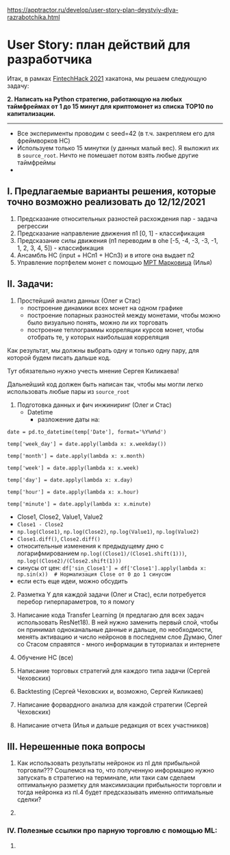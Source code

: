 https://apptractor.ru/develop/user-story-plan-deystviy-dlya-razrabotchika.html

# User Story: план действий для разработчика


Итак, в рамках [FintechHack 2021](https://codenrock.com/contests/fintechack/) хакатона, мы решаем следующую задачу:

**2. Написать на Python стратегию, работающую на любых таймфреймах от 1 до 15 минут для криптомонет из списка TOP10 по капитализации.**

----
- Все эксперименты проводим с seed=42 (в т.ч. закрепляем его для фреймворков НС)
- Используем только 15 минутки (у данных малый вес). Я выложил их в `source_root`. Ничто не помешает потом взять любые другие таймфреймы
- 


## I. Предлагаемые варианты решения, которые точно возможно реализовать до 12/12/2021
1. Предсказание относительных разностей расхождения пар - задача регрессии
2. Предсказание направление движения п1 [0, 1] - классификация
3. Предсказание силы движения (п1 переводим в ohe [-5, -4, -3, -3, -1, 1, 2, 3, 4, 5]) - классификация
4. Ансамбль НС (input + НСп1 + НСп3) и в итоге она выдает п2
5. Управление портфелем монет с помощью [MPT Марковица](https://habr.com/ru/post/561980/) (Илья)


## II. Задачи:
1. Простейший анализ данных  (Олег и Стас)
    - построение динамики всех монет на одном графике
    - построение попарных разностей между монетами, чтобы можно было визуально понять, можно ли их торговать
    - построение теплограммы корреляции курсов монет, чтобы отобрать те, у которых наибольшая корреляция

Как результат, мы должны выбрать одну и только одну пару, для которой будем писать дальше код.

Тут обязательно нужно учесть мнение Сергея Киликаева!

Дальнейший код должен быть написан так, чтобы мы могли легко использовать любые пары из `source_root`

1. Подготовка данных и фич инжиниринг (Олег и Стас)
   - Datetime
     - разложение даты на:
     
`date = pd.to_datetime(temp['Date'], format='%Y%m%d')`

`temp['week_day'] = date.apply(lambda x: x.weekday())`

`temp['month'] = date.apply(lambda x: x.month)`

`temp['week'] = date.apply(lambda x: x.week)`

`temp['day'] = date.apply(lambda x: x.day)`

`temp['hour'] = date.apply(lambda x: x.hour)`

`temp['minute'] = date.apply(lambda x: x.minute)`
   
   - Close1, Close2, Value1, Value2
   - `Close1 - Close2`
   - `np.log(Close1)`, `np.log(Close2)`, `np.log(Value1)`, `np.log(Value2)`
   - `Close1.diff()`, `Close2.diff()`
   - относительные изменения к предыдущему дню c логарифмированием 
`np.log((Close1)/(Close1.shift(1)))`, `np.log((Close2)/(Close2.shift(1)))`
   - синусы от цен: `df['sin_Close1'] = df['Close1'].apply(lambda x: np.sin(x))  # Нормализация Close от 0 до 1 синусом`
   - если есть еще идеи, можно обсудить

2. Разметка Y для каждой задачи (Олег и Стас), если потребуется перебор гиперпараметров, то я помогу

3. Написание кода Transfer Learning (я предлагаю для всех задач использовать ResNet18). В ней нужно заменить первый слой,
чтобы он принимал одноканальные данные и дальше, по необходмости, менять активацию и число нейронов в последнем слое
Думаю, Олег со Стасом справятся - много информации в туториалах и интернете

4. Обучение НС (все)
5. Написание торговых стратегий для каждого типа задачи (Сергей Чеховских)
6. Backtesting (Сергей Чеховских и, возможно, Сергей Киликаев)
7. Написание форвардного анализа для каждой стратегии (Сергей Чеховских)
8. Написание отчета (Илья и дальше редакция от всех участников)

## III. Нерешенные пока вопросы
1. Как использовать результаты нейронок из пI для прибыльной торговли??? 
Сошлемся на то, что полученную информацию нужно запускать в стратегию на терминале, или таки сам сделаем оптимальную 
разметку для максимизации прибыльности торговли и тогда нейронка из пI.4 будет предсказывать именно оптимальные сделки?

2. 

### IV. Полезные ссылки про парную торговлю с помощью ML:
1. 



